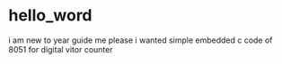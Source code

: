 # hello_word
i am new to year guide me please
i wanted simple embedded c code of 8051 for digital vitor counter
